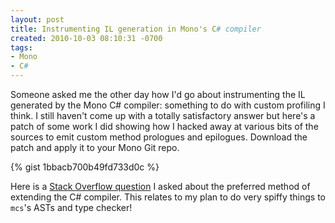 ```yaml
---
layout: post
title: Instrumenting IL generation in Mono's C# compiler
created: 2010-10-03 08:10:31 -0700
tags:
- Mono
- C#
---
```

Someone asked me the other day how I'd go about instrumenting the IL generated
by the Mono C# compiler: something to do with custom profiling I think. I still
haven't come up with a totally satisfactory answer but here's a patch of some
work I did showing how I hacked away at various bits of the sources to emit
custom method prologues and epilogues. Download the patch and apply it to your
Mono Git repo.

{% gist 1bbacb700b49fd733d0c %}

Here is a [Stack Overflow
question](http://stackoverflow.com/questions/3848001/extending-the-mono-c-compiler-is-there-any-documentation-or-precedent)
I asked about the preferred method of extending the C# compiler. This relates to
my plan to do very spiffy things to `mcs`'s ASTs and type checker!

